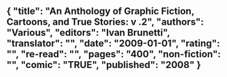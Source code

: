 {
 "title": "An Anthology of Graphic Fiction, Cartoons, and True Stories: v .2",
 "authors": "Various",
 "editors": "Ivan Brunetti",
 "translator": "",
 "date": "2009-01-01",
 "rating": "",
 "re-read": "",
 "pages": "400",
 "non-fiction": "",
 "comic": "TRUE",
 "published": "2008"
}
---

